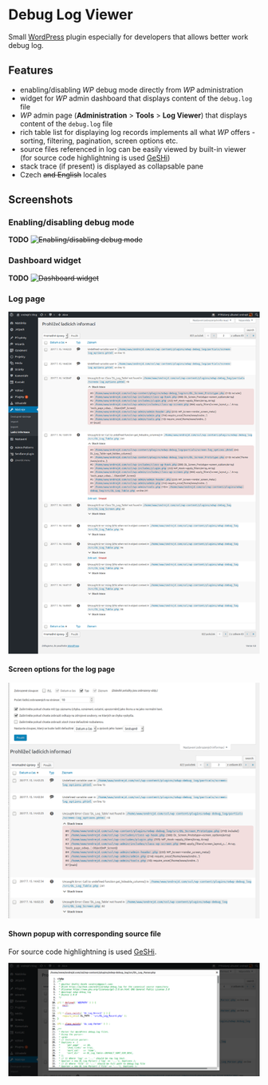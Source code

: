 # Debug Log Viewer

Small [WordPress][1] plugin especially for developers that allows better work debug log.

## Features

* enabling/disabling _WP_ debug mode directly from _WP_ administration
* widget for _WP_ admin dashboard that displays content of the `debug.log` file
* _WP_ admin page (__Administration__ > __Tools__ > __Log Viewer__) that displays content of the `debug.log` file
* rich table list for displaying log records implements all what _WP_ offers - sorting, filtering, pagination, screen options etc.
* source files referenced in log can be easily viewed by built-in viewer (for source code highlightning is used [GeSHi][2])
* stack trace (if present) is displayed as collapsable pane
* Czech ~~and English~~ locales

## Screenshots

### Enabling/disabling debug mode

__TODO__ ~~![Enabling/disabling debug mode](screenshot-04.png "Enabling/disabling debug mode")~~

### Dashboard widget

__TODO__ ~~![Dashboard widget](screenshot-05.png "Dashboard widget")~~

### Log page

![Log page](screenshot-01.png "Log page")

#### Screen options for the log page

~~![Screen options](screenshot-02.png "Screen options for the log page")~~

#### Shown popup with corresponding source file

For source code highlightning is used [GeSHi][2].

~~![Popup with source file](screenshot-03.png "Popup with source file")~~


[1]: https://wordpress.org/plugins
[2]: http://qbnz.com/highlighter/
